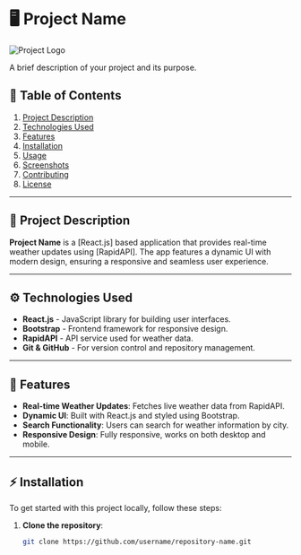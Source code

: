 # 🖥️ Project Name

![Project Logo](https://example.com/logo.png) <!-- Add an image or logo for your project -->

A brief description of your project and its purpose.

## 🚀 Table of Contents

1. [Project Description](#project-description)
2. [Technologies Used](#technologies-used)
3. [Features](#features)
4. [Installation](#installation)
5. [Usage](#usage)
6. [Screenshots](#screenshots)
7. [Contributing](#contributing)
8. [License](#license)

---

## 📖 Project Description

**Project Name** is a [React.js] based application that provides real-time weather updates using [RapidAPI]. The app features a dynamic UI with modern design, ensuring a responsive and seamless user experience.

---

## ⚙️ Technologies Used

- **React.js** - JavaScript library for building user interfaces.
- **Bootstrap** - Frontend framework for responsive design.
- **RapidAPI** - API service used for weather data.
- **Git & GitHub** - For version control and repository management.

---

## 🌟 Features

- **Real-time Weather Updates**: Fetches live weather data from RapidAPI.
- **Dynamic UI**: Built with React.js and styled using Bootstrap.
- **Search Functionality**: Users can search for weather information by city.
- **Responsive Design**: Fully responsive, works on both desktop and mobile.

---

## ⚡ Installation

To get started with this project locally, follow these steps:

1. **Clone the repository**:
   ```bash
   git clone https://github.com/username/repository-name.git
